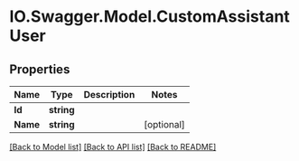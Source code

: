 # IO.Swagger.Model.CustomAssistantUser
## Properties

Name | Type | Description | Notes
------------ | ------------- | ------------- | -------------
**Id** | **string** |  | 
**Name** | **string** |  | [optional] 

[[Back to Model list]](../README.md#documentation-for-models) [[Back to API list]](../README.md#documentation-for-api-endpoints) [[Back to README]](../README.md)

